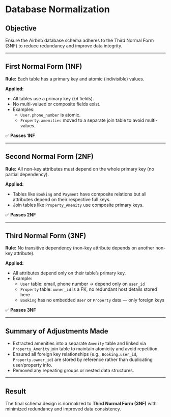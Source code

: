 # Database Normalization

## Objective

Ensure the Airbnb database schema adheres to the Third Normal Form (3NF) to reduce redundancy and improve data integrity.

---

## First Normal Form (1NF)

**Rule:** Each table has a primary key and atomic (indivisible) values.

**Applied:**
- All tables use a primary key (`id` fields).
- No multi-valued or composite fields exist.
- Examples:
  - `User.phone_number` is atomic.
  - `Property.amenities` moved to a separate join table to avoid multi-values.

✅ **Passes 1NF**

---

## Second Normal Form (2NF)

**Rule:** All non-key attributes must depend on the whole primary key (no partial dependency).

**Applied:**
- Tables like `Booking` and `Payment` have composite relations but all attributes depend on their respective full keys.
- Join tables like `Property_Amenity` use composite primary keys.

✅ **Passes 2NF**

---

## Third Normal Form (3NF)

**Rule:** No transitive dependency (non-key attribute depends on another non-key attribute).

**Applied:**
- All attributes depend only on their table’s primary key.
- Example:
  - `User` table: email, phone number → depend only on `user_id`
  - `Property` table: `owner_id` is a FK, no redundant host details stored here
  - `Booking` has no embedded `User` or `Property` data — only foreign keys

✅ **Passes 3NF**

---

## Summary of Adjustments Made

- Extracted amenities into a separate `Amenity` table and linked via `Property_Amenity` join table to maintain atomicity and avoid repetition.
- Ensured all foreign key relationships (e.g., `Booking.user_id`, `Property.owner_id`) are stored by reference rather than duplicating user/property info.
- Removed any repeating groups or nested data structures.

---

## Result

The final schema design is normalized to **Third Normal Form (3NF)** with minimized redundancy and improved data consistency.

